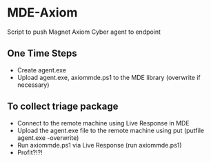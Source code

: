 # MDE-Axiom
Script to push Magnet Axiom Cyber agent to endpoint

## One Time Steps
- Create agent.exe
- Upload agent.exe, axiommde.ps1 to the MDE library (overwrite if necessary)

## To collect triage package
- Connect to the remote machine using Live Response in MDE
- Upload the agent.exe file to the remote machine using put (putfile agent.exe -overwrite)
- Run axiommde.ps1 via Live Response (run axiommde.ps1)
- Profit?!?!
